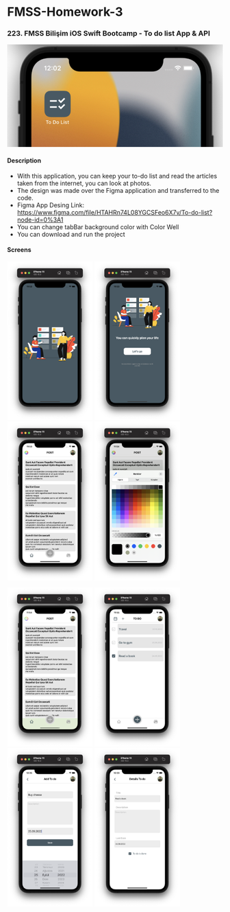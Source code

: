# FMSS-Homework-3

### 223. FMSS Bilişim iOS Swift Bootcamp - To do list App & API 

![Simulator](https://github.com/FMSS-IOS-Patika-Bootcamp/homework-3-berkayyalcn21/blob/main/images/appIcon.png)


#### Description
- With this application, you can keep your to-do list and read the articles taken from the internet, you can look at photos.
- The design was made over the Figma application and transferred to the code.
- Figma App Desing Link: https://www.figma.com/file/HTAHRn74L08YGCSFeo6X7v/To-do-list?node-id=0%3A1
- You can change tabBar background color with Color Well
- You can download and run the project

#### Screens
<img src="https://github.com/FMSS-IOS-Patika-Bootcamp/homework-3-berkayyalcn21/blob/main/images/welcome.png" width="200" /> <img 
src="https://github.com/FMSS-IOS-Patika-Bootcamp/homework-3-berkayyalcn21/blob/main/images/firstPage.png" width="200" /> <img 
src="https://github.com/FMSS-IOS-Patika-Bootcamp/homework-3-berkayyalcn21/blob/main/images/home.png" width="200" /> <img 
src="https://github.com/FMSS-IOS-Patika-Bootcamp/homework-3-berkayyalcn21/blob/main/images/homeColor.png" width="200" /> 

<img src="https://github.com/FMSS-IOS-Patika-Bootcamp/homework-3-berkayyalcn21/blob/main/images/home-2.png" width="200" /> <img 
src="https://github.com/FMSS-IOS-Patika-Bootcamp/homework-3-berkayyalcn21/blob/main/images/todos.png" width="200" /> <img 
src="https://github.com/FMSS-IOS-Patika-Bootcamp/homework-3-berkayyalcn21/blob/main/images/addTodo.png" width="200" /> <img 
src="https://github.com/FMSS-IOS-Patika-Bootcamp/homework-3-berkayyalcn21/blob/main/images/detailsTodo.png" width="200" /> 
